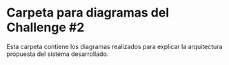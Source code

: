 # Carpeta para diagramas del Challenge #2

Esta carpeta contiene los diagramas realizados para explicar la arquitectura propuesta del sistema desarrollado.
